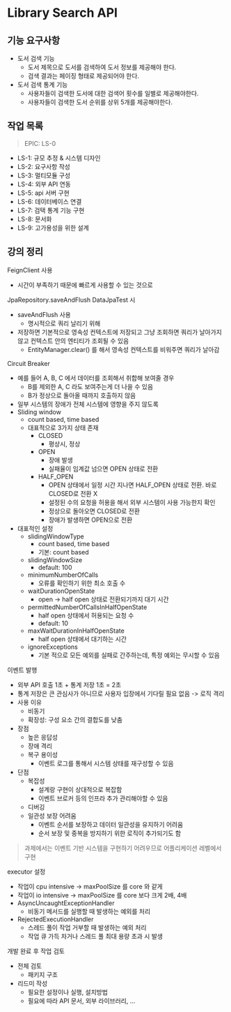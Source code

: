 # Library Search API

## 기능 요구사항

- 도서 검색 기능 
  - 도서 제목으로 도서를 검색하여 도서 정보를 제공해야 한다. 
  - 검색 결과는 페이징 형태로 제공되어야 한다. 
- 도서 검색 통계 기능 
  - 사용자들이 검색한 도서에 대한 검색어 횟수를 일별로 제공해야한다. 
  - 사용자들이 검색한 도서 순위를 상위 5개를 제공해야한다.

## 작업 목록

> EPIC: LS-0

- LS-1: 규모 추정 & 시스템 디자인
- LS-2: 요구사항 작성
- LS-3: 멀티모듈 구성
- LS-4: 외부 API 연동
- LS-5: api 서버 구현
- LS-6: 데이터베이스 연결
- LS-7: 검택 통계 기능 구현
- LS-8: 문서화
- LS-9: 고가용성을 위한 설계

## 강의 정리

FeignClient 사용

- 시간이 부족하기 때문에 빠르게 사용할 수 있는 것으로

JpaRepository.saveAndFlush DataJpaTest 시

- saveAndFlush 사용
  - 명시적으로 쿼리 날리기 위해
- 저장하면 기본적으로 영속성 컨텍스트에 저장되고 그냥 조회하면 쿼리가 날아가지 않고 컨텍스트 안의 엔티티가 조회될 수 있음
  - EntityManager.clear() 를 해서 영속성 컨텍스트를 비워주면 쿼리가 날아감

Circuit Breaker

- 예를 들어 A, B, C 에서 데이터를 조회해서 취합해 보여줄 경우
  - B를 제외한 A, C 라도 보여주는게 더 나을 수 있음
  - B가 정상으로 돌아올 때까지 호출하지 않음
- 일부 시스템의 장애가 전체 시스템에 영향을 주지 않도록
- Sliding window
  - count based, time based
  - 대표적으로 3가지 상태 존재
    - CLOSED
      - 평상시, 정상 
    - OPEN
      - 장애 발생
      - 실패율이 임계값 넘으면 OPEN 상태로 전환
    - HALF_OPEN
      - OPEN 상태에서 일정 시간 지나면 HALF_OPEN 상태로 전환. 바로 CLOSED로 전환 X
      - 설정된 수의 요청을 허용을 해서 외부 시스템이 사용 가능한지 확인
      - 정상으로 돌아오면 CLOSED로 전환
      - 장애가 발생하면 OPEN으로 전환
- 대표적인 설정
  - slidingWindowType
    - count based, time based
    - 기본: count based
  - slidingWindowSize
    - default: 100
  - minimumNumberOfCalls
    - 오류를 확인하기 위한 최소 호출 수
  - waitDurationOpenState
    - open -> half open 상태로 전환되기까지 대기 시간
  - permittedNumberOfCallsInHalfOpenState
    - half open 상태에서 허용되는 요청 수
    - default: 10
  - maxWaitDurationInHalfOpenState
    - half open 상태에서 대기하는 시간
  - ignoreExceptions
    - 기본 적으로 모든 예외를 실패로 간주하는데, 특정 예외는 무시할 수 있음

이벤트 발행

- 외부 API 호출 1초 + 통계 저장 1초 = 2초
- 통계 저장은 큰 관심사가 아니므로 사용자 입장에서 기다릴 필요 없음 -> 로직 격리
- 사용 이유
  - 비동기
  - 확장성: 구성 요소 간의 결합도를 낮춤
- 장점
  - 높은 응답성
  - 장애 격리
  - 복구 용이성
    - 이벤트 로그를 통해서 시스템 상태를 재구성할 수 있음
- 단점
  - 복잡성
    - 설계랑 구현이 상대적으로 복잡함
    - 이벤트 브로커 등의 인프라 추가 관리해야할 수 있음
  - 디버깅
  - 일관성 보장 어려움
    - 이벤트 순서를 보장하고 데이터 일관성을 유지하기 어려움
    - 순서 보장 및 중복을 방지하기 위한 로직이 추가되기도 함

> 과제에서는 이벤트 기반 시스템을 구현하기 어려우므로 어플리케이션 레벨에서 구현

executor 설정

- 작업이 cpu intensive -> maxPoolSize 를 core 와 같게
- 작업이 io intensive -> maxPoolSize 를 core 보다 크게 2배, 4배
- AsyncUncaughtExceptionHandler
  - 비동기 메서드를 실행할 때 발생하는 예외를 처리
- RejectedExecutionHandler
  - 스레드 풀이 작업 거부할 때 발생하는 예외 처리
  - 작업 큐 가득 차거나 스레드 풀 최대 용량 초과 시 발생

개발 완료 후 작업 검토

- 전체 검토
  - 패키지 구조
- 리드미 작성
  - 필요한 설정이나 실행, 설치방법
  - 필요에 따라 API 문서, 외부 라이브러리, ...
